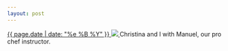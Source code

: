 ```yaml
---
layout: post
---
```


<p>
  <a href="/88">
    <time>{{ page.date | date: "%e %B %Y" }}</time>
    <img src="{{ site.assets_url }}/88.jpg">
  </a>
  Christina and I with Manuel, our pro chef instructor.
</p>
